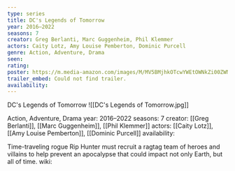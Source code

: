 ```yaml
---
type: series
title: DC's Legends of Tomorrow
year: 2016–2022
seasons: 7
creator: Greg Berlanti, Marc Guggenheim, Phil Klemmer
actors: Caity Lotz, Amy Louise Pemberton, Dominic Purcell
genre: Action, Adventure, Drama
seen:
rating: 
poster: https://m.media-amazon.com/images/M/MV5BMjhkOTcwYWEtOWNkZi00ZWNhLTg2NDYtNTk5M2ZkMzc2ZWI3XkEyXkFqcGdeQXVyMTY3MDE5MDY1._V1_SX300.jpg
trailer_embed: Could not find trailer.
availability:
---
```

DC's Legends of Tomorrow
![[DC's Legends of Tomorrow.jpg]]

Action, Adventure, Drama
year: 2016–2022
seasons: 7
creator: [[Greg Berlanti]], [[Marc Guggenheim]], [[Phil Klemmer]]
actors: [[Caity Lotz]], [[Amy Louise Pemberton]], [[Dominic Purcell]]
availability:

Time-traveling rogue Rip Hunter must recruit a ragtag team of heroes and villains to help prevent an apocalypse that could impact not only Earth, but all of time.
wiki: 



